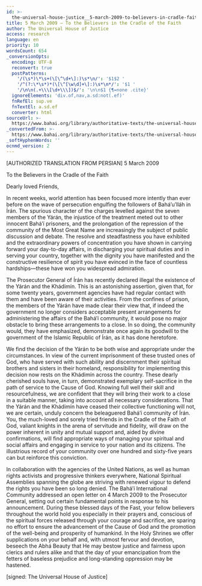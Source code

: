 ```yaml
---
id: >-
  the-universal-house-justice__5-march-2009-to-believers-in-cradle-faith__2538242079__en
title: 5 March 2009 – To the Believers in the Cradle of the Faith
author: The Universal House of Justice
access: research
language: en
priority: 10
wordsCount: 654
_conversionOpts:
  encoding: UTF-8
  reconvert: true
  postPatterns:
    '/(\s*)\*\s+(\[\^\d+\]:)\s*\n/': '$1$2 '
    '/^(?:\*\s*)*(\[\^[\w\d]+\]:)\s*\n*/': '$1 '
    '/\n\n(.+\\\[\d+\\\])$/': '\n\n$1 {¶=none .cite}'
  ignoreElements: 'div.of,nav,a.sd:not(.ef)'
  fnRefEl: sup.ve
  fnTextEl: a.sd.ef
  converter: html
sourceUrl: >-
  https://www.bahai.org/library/authoritative-texts/the-universal-house-of-justice/messages/20090305_001/20090305_001.xhtml
_convertedFrom: >-
  https://www.bahai.org/library/authoritative-texts/the-universal-house-of-justice/messages/20090305_001/20090305_001.xhtml
_softHyphenWords: ''
ocnmd_version: 2
---
```

\[AUTHORIZED TRANSLATION FROM PERSIAN\]
5 March 2009

To the Believers in the Cradle of the Faith

Dearly loved Friends,

In recent weeks, world attention has been focused more intently than ever before on the wave of persecution engulfing the followers of Bahá’u’lláh in Írán. The spurious character of the charges levelled against the seven members of the Yárán, the injustice of the treatment meted out to other innocent Bahá’í prisoners, and the prolongation of the repression of the community of the Most Great Name are increasingly the subject of public discussion and debate. The resolve and steadfastness you have exhibited and the extraordinary powers of concentration you have shown in carrying forward your day-to-day affairs, in discharging your spiritual duties and in serving your country, together with the dignity you have manifested and the constructive resilience of spirit you have evinced in the face of countless hardships—these have won you widespread admiration.

The Prosecutor General of Írán has recently declared illegal the existence of the Yárán and the Khádimín. This is an astonishing assertion, given that, for some twenty years, government agencies have had regular contact with them and have been aware of their activities. From the confines of prison, the members of the Yárán have made clear their view that, if indeed the government no longer considers acceptable present arrangements for administering the affairs of the Bahá’í community, it would pose no major obstacle to bring these arrangements to a close. In so doing, the community would, they have emphasized, demonstrate once again its goodwill to the government of the Islamic Republic of Írán, as it has done heretofore.

We find the decision of the Yárán to be both wise and appropriate under the circumstances. In view of the current imprisonment of these trusted ones of God, who have served with such ability and discernment their spiritual brothers and sisters in their homeland, responsibility for implementing this decision now rests on the Khádimín across the country. These dearly cherished souls have, in turn, demonstrated exemplary self-sacrifice in the path of service to the Cause of God. Knowing full well their skill and resourcefulness, we are confident that they will bring their work to a close in a suitable manner, taking into account all necessary considerations. That the Yárán and the Khádimín have ceased their collective functioning will not, we are certain, unduly concern the beleaguered Bahá’í community of Írán. You, the much-loved and sorely tried friends in the Cradle of the Faith of God, valiant knights in the arena of servitude and fidelity, will draw on the power inherent in unity and mutual support and, aided by divine confirmations, will find appropriate ways of managing your spiritual and social affairs and engaging in service to your nation and its citizens. The illustrious record of your community over one hundred and sixty-five years can but reinforce this conviction.

In collaboration with the agencies of the United Nations, as well as human rights activists and progressive thinkers everywhere, National Spiritual Assemblies spanning the globe are striving with renewed vigour to defend the rights you have been so long denied. The Bahá’í International Community addressed an open letter on 4 March 2009 to the Prosecutor General, setting out certain fundamental points in response to his announcement. During these blessed days of the Fast, your fellow believers throughout the world hold you especially in their prayers and, conscious of the spiritual forces released through your courage and sacrifice, are sparing no effort to ensure the advancement of the Cause of God and the promotion of the well-being and prosperity of humankind. In the Holy Shrines we offer supplications on your behalf and, with utmost fervour and devotion, beseech the Abhá Beauty that He may bestow justice and fairness upon clerics and rulers alike and that the day of your emancipation from the fetters of baseless prejudice and long-standing oppression may be hastened.

\[signed: The Universal House of Justice\]
